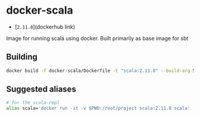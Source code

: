 # docker-scala

* [`2.11.8`](dockerhub link)

Image for running scala using docker. Built primarily as base image for sbt

## Building
```sh
docker build -f docker-scala/Dockerfile -t "scala:2.11.8" --build-arg SCALA_VERSION=2.11.8 .
```
## Suggested aliases
```sh
# for the scala-repl 
alias scala='docker run -it -v $PWD:/root/project scala:2.11.8 scala'
```
